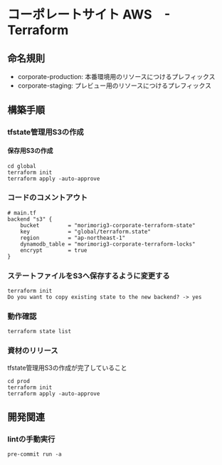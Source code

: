 # コーポレートサイト AWS　- Terraform

## 命名規則
- corporate-production: 本番環境用のリソースにつけるプレフィックス
- corporate-staging: プレビュー用のリソースにつけるプレフィックス

## 構築手順

### tfstate管理用S3の作成

#### 保存用S3の作成

```
cd global
terraform init
terraform apply -auto-approve
```

### コードのコメントアウト

```
# main.tf
backend "s3" {
    bucket         = "morimorig3-corporate-terraform-state"
    key            = "global/terraform.state"
    region         = "ap-northeast-1"
    dynamodb_table = "morimorig3-corporate-terraform-locks"
    encrypt        = true
}
```

### ステートファイルをS3へ保存するように変更する

```
terraform init
Do you want to copy existing state to the new backend? -> yes
```

### 動作確認

```
terraform state list
```

### 資材のリリース

tfstate管理用S3の作成が完了していること

```
cd prod
terraform init
terraform apply -auto-approve
```

## 開発関連

### lintの手動実行

```
pre-commit run -a
```